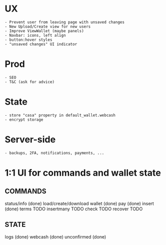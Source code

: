 # UX
	- Prevent user from leaving page with unsaved changes
	- New Upload/Create view for new users
	- Improve ViewWallet (maybe panels)
	- Navbar: icons, left align
	- button:hover styles
	- "unsaved changes" UI indicator

# Prod

	- SEO
	- T&C (ask for advice)

# State
	- store "casa" property in default_wallet.webcash
	- encrypt storage

# Server-side
	- backups, 2FA, notifications, payments, ...

# 1:1 UI for commands and wallet state

## COMMANDS
status/info (done)
load/create/download wallet (done)
pay (done)
insert (done)
terms TODO
insertmany TODO
check TODO
recover TODO

## STATE
logs (done)
webcash (done)
unconfirmed (done)
